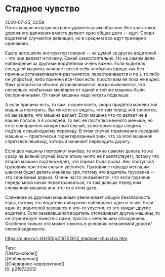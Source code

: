 Стадное чувство
================

   
 2020-07-25, 23:59   
  Поток машин изнутри устроен удивительным образом. Все участники дорожного движения вместе делают одно общее дело -- едут. Среди водителей случаются девиации, но в среднем все едут примерно одинаково.   
   
 Ещё в автошколе инструктор говорил -- не думай за других водителей -- что они делают и почему. Езжай самостоятельно. Но на самом деле наблюдение за другими водителями очень важно. Если водитель соседней машины начинает вести себя необычно (вроде как без причины останавливается-разгоняется, перестраивается и пр.), то либо он упоротый, либо причина всё-таки есть, просто вам её пока не видно. Факт упоротости обычно устанавливается, когда выясняется, что несколько необычных манёвров от одной и той же машины были беспричинными. От такой машины надо уехать подальше.   
   
 А если причина есть, то вам, скорее всего, скоро придётся манёвр той машины повторить. Вы можете не видеть, что там перед ней творится, но вы видите, что машина делает. Если машина что-то делает не в вашей полосе, а в соседней, то вес её поступка немного меньше, но есть совершенно конкретный случай, за которым надо следить -- под'езд к пешеходному переходу. В этом случае торможение соседней машины -- практически гарантированный знак, что за этой машиной спрятался пешеход, который начинает переходить дорогу.   
   
 Если две машины повторяют манёвр, то можно самому делать то же сразу на всякий случай (если этому ничто не препятствует), потому что вторая машина подтверждает, что первая была права. Вес поступков грузовика при этом сильно увеличен. Грузовик с гораздо меньшим шансом будет делать манёвры зря, потому что водитель грузовика -- это серьёзный дядька. Очень часто оказывается, что если грузовик передо мной начал перестраиваться, то там дальше перед ним сломанная машина или что-то в этом духе.   
   
 Слежение за другими машинами увеличивает общую безопасность езды, потому что водители синхронно наблюдают одно и то же. Если один из водителей зазевался и что-то упустил, то это увидят другие водители. Если зазевавшийся водитель отслеживает другие машины, то он отреагирует вместе с ними, просто с небольшим опозданием. Особенно сильно это может помочь в условиях незнакомой дороги/плохой видимости.   
    
 <https://diary.ru/~zHz00/p219722612_stadnoe-chuvstvo.htm>   
   
 Теги:   
 [[Автомобили]]   
 [[Наблюдения]]   
 [[Очевидное-невероятное]]   
 ID: p219722612